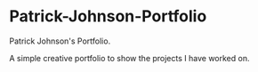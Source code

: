 # Patrick-Johnson-Portfolio
Patrick Johnson's Portfolio.

A simple creative portfolio to show the projects I have worked on. 
